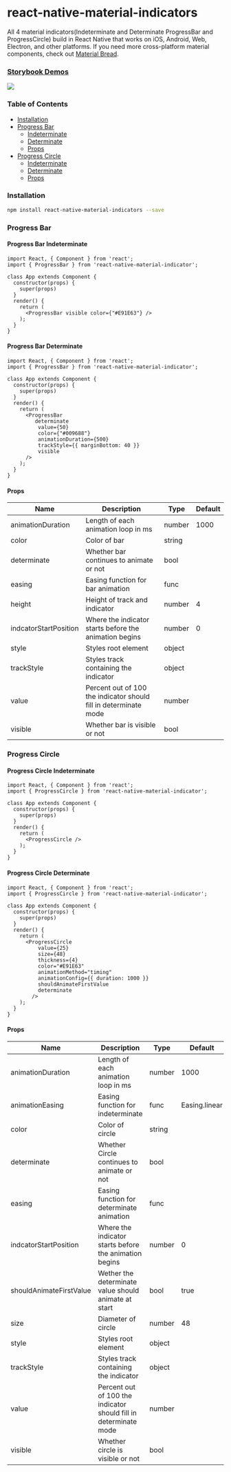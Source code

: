 # react-native-material-indicators

All 4 material indicators(Indeterminate and Determinate ProgressBar and ProgressCircle) build in React Native that works on iOS, Android, Web, Electron, and other platforms. If you need more cross-platform material components, check out [Material Bread](https://github.com/codypearce/material-bread).

### [Storybook Demos](https://codypearce.github.io/react-native-material-indicators/)

<img src="https://i.imgur.com/gsSGFtx.gif" />


### Table of Contents

- [Installation](#installation)
- [Progress Bar](#progress-bar)
  - [Indeterminate](#progresss-bar-indeterminate)
  - [Determinate](#progresss-bar-determinate)
  - [Props](#props)
- [Progress Circle](#progress-circle)
  - [Indeterminate](#progresss-circle-indeterminate)
  - [Determinate](#progresss-circle-determinate)
  - [Props](#props)

### Installation
```bash
npm install react-native-material-indicators --save
```

### Progress Bar

#### Progress Bar Indeterminate

```
import React, { Component } from 'react';
import { ProgressBar } from 'react-native-material-indicator';

class App extends Component {
  constructor(props) {
    super(props)
  }
  render() {
    return (
      <ProgressBar visible color={"#E91E63"} />
    );
  }
}
```

#### Progress Bar Determinate

```
import React, { Component } from 'react';
import { ProgressBar } from 'react-native-material-indicator';

class App extends Component {
  constructor(props) {
    super(props)
  }
  render() {
    return (
      <ProgressBar
         determinate
          value={50}
          color={"#009688"}
          animationDuration={500}
          trackStyle={{ marginBottom: 40 }}
          visible
      />
    );
  }
}
```

#### Props
| Name                  | Description                                                      | Type   | Default |
|-----------------------|------------------------------------------------------------------|--------|---------|
| animationDuration     | Length of each animation loop in ms                              | number | 1000    |
| color                 | Color of bar                                                     | string |         |
| determinate           | Whether bar continues to animate or not                          | bool   |         |
| easing                | Easing function for bar animation                                | func   |         |
| height                | Height of track and indicator                                    | number | 4       |
| indcatorStartPosition | Where the indicator starts before the animation begins           | number | 0       |
| style                 | Styles root element                                              | object |         |
| trackStyle            | Styles track containing the indicator                            | object |         |
| value                 | Percent out of 100 the indicator should fill in determinate mode | number |         |
| visible               | Whether bar is visible or not                                    | bool   |         |

### Progress Circle

#### Progress Circle Indeterminate
```
import React, { Component } from 'react';
import { ProgressCircle } from 'react-native-material-indicator';

class App extends Component {
  constructor(props) {
    super(props)
  }
  render() {
    return (
      <ProgressCircle />
    );
  }
}
```

#### Progress Circle Determinate
```
import React, { Component } from 'react';
import { ProgressCircle } from 'react-native-material-indicator';

class App extends Component {
  constructor(props) {
    super(props)
  }
  render() {
    return (
      <ProgressCircle
          value={25}
          size={48}
          thickness={4}
          color="#E91E63"
          animationMethod="timing"
          animationConfig={{ duration: 1000 }}
          shouldAnimateFirstValue
          determinate
        />
    );
  }
}
```

#### Props

| Name                    | Description                                                      | Type   | Default       |
|-------------------------|------------------------------------------------------------------|--------|---------------|
| animationDuration       | Length of each animation loop in ms                              | number | 1000          |
| animationEasing         | Easing function for indeterminate                                | func   | Easing.linear |
| color                   | Color of circle                                                  | string |               |
| determinate             | Whether Circle continues to animate or not                       | bool   |               |
| easing                  | Easing function for determinate animation                        | func   |               |
| indcatorStartPosition   | Where the indicator starts before the animation begins           | number | 0             |
| shouldAnimateFirstValue | Wether the determinate value should animate at start             | bool   | true          |
| size                    | Diameter of circle                                               | number | 48            |
| style                   | Styles root element                                              | object |               |
| trackStyle              | Styles track containing the indicator                            | object |               |
| value                   | Percent out of 100 the indicator should fill in determinate mode | number |               |
| visible                 | Whether circle is visible or not                                 | bool   |               |
